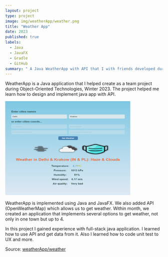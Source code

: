 ```yaml
---
layout: project
type: project
image: img/weatherApp/weather.png
title: "Weather App"
date: 2023
published: true
labels:
  - Java
  - JavaFX
  - Gradle
  - GitHub
summary: " A Java WeatherApp with API that I with friends developed during Object-Oriented Technologies"
---
```

WeatherApp is a Java application that I helped create as a team project during Object-Oriented Technologies, Winter 2023. The project helped me learn how to design and implement java app with API.

<img class="img-fluid" src="../img/weatherApp/weatherApp.png" width="400" height="300">

WeatherApp is implemented using Java and JavaFX. We also added API (OpenWeatherMap) which allows us to get weather. Within month, we created an application that implements several options to get weather, not only in one town but up to 4.

In this project I gained experience with full-stack java application. I learned how to use API and get data from it. Also I learned how to code unit test to UX and more.

Source: <a href="https://github.com/23adrian2300/AGH-Java-WeatherApp">weatherApp/weather</a>
